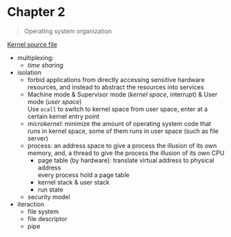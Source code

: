 # Chapter 2

> Operating system organization

[Kernel source file](../xv6-book.pdf#page=25)

* multiplexing:
    * *time sharing*
* isolation
    * forbid applications from directly accessing sensitive hardware resources,
      and instead to abstract the resources into services
    * Machine mode & Supervisor mode (*kernel space*, interrupt) & User mode (*user space*)<br/>
      Use `ecall` to switch to kernel space from user space, enter at a certain
      kernel entry point
    * *microkernel*: minimize the amount of operating system code that runs in
      kernel space, some of them runs in user space (such as file server)
    * process: an address space to give a process the illusion of its own memory,
      and, a thread to give the process the illusion of its own CPU
        * page table (by hardware): translate virtual address to physical address<br/>
          every process hold a page table
        * kernel stack & user stack
        * run state
    * security model
* iteraction
    * file system
    * file descriptor
    * pipe

